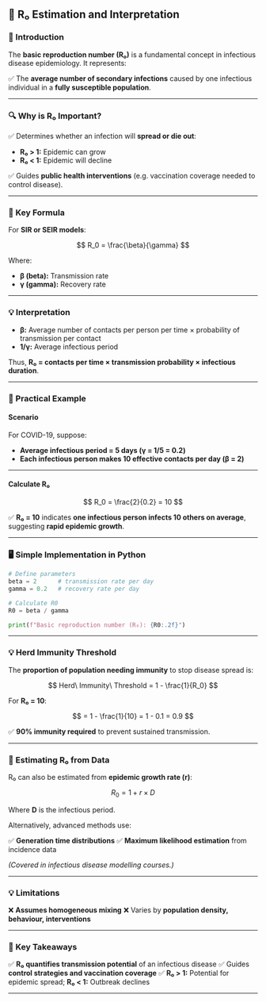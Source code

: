 ## **🧬 R₀ Estimation and Interpretation**

### **📖 Introduction**

The **basic reproduction number (R₀)** is a fundamental concept in infectious disease epidemiology. It represents:

✅ The **average number of secondary infections** caused by one infectious individual in a **fully susceptible population**.

---

### **🔍 Why is R₀ Important?**

✅ Determines whether an infection will **spread or die out**:

* **R₀ > 1:** Epidemic can grow
* **R₀ < 1:** Epidemic will decline

✅ Guides **public health interventions** (e.g. vaccination coverage needed to control disease).

---

### **📝 Key Formula**

For **SIR or SEIR models**:

$$
R_0 = \frac{\beta}{\gamma}
$$

Where:

* **β (beta):** Transmission rate
* **γ (gamma):** Recovery rate

---

### **💡 Interpretation**

* **β:** Average number of contacts per person per time × probability of transmission per contact
* **1/γ:** Average infectious period

Thus, **R₀ = contacts per time × transmission probability × infectious duration**.

---

### **🔬 Practical Example**

#### **Scenario**

For COVID-19, suppose:

* **Average infectious period = 5 days (γ = 1/5 = 0.2)**
* **Each infectious person makes 10 effective contacts per day (β = 2)**

---

#### **Calculate R₀**

$$
R_0 = \frac{2}{0.2}
= 10
$$

✅ **R₀ = 10** indicates **one infectious person infects 10 others on average**, suggesting **rapid epidemic growth**.

---

### **🖥️ Simple Implementation in Python**

```python
# Define parameters
beta = 2      # transmission rate per day
gamma = 0.2   # recovery rate per day

# Calculate R0
R0 = beta / gamma

print(f"Basic reproduction number (R₀): {R0:.2f}")
```

---

### **💡 Herd Immunity Threshold**

The **proportion of population needing immunity** to stop disease spread is:

$$
Herd\ Immunity\ Threshold = 1 - \frac{1}{R_0}
$$

For **R₀ = 10**:

$$
= 1 - \frac{1}{10}
= 1 - 0.1
= 0.9
$$

✅ **90% immunity required** to prevent sustained transmission.

---

### **🔑 Estimating R₀ from Data**

R₀ can also be estimated from **epidemic growth rate (r)**:

$$
R_0 = 1 + r \times D
$$

Where **D** is the infectious period.

Alternatively, advanced methods use:

✅ **Generation time distributions**
✅ **Maximum likelihood estimation** from incidence data

*(Covered in infectious disease modelling courses.)*

---

### **💡 Limitations**

❌ **Assumes homogeneous mixing**
❌ Varies by **population density, behaviour, interventions**

---

### **🎯 Key Takeaways**

✅ **R₀ quantifies transmission potential** of an infectious disease
✅ Guides **control strategies and vaccination coverage**
✅ **R₀ > 1:** Potential for epidemic spread; **R₀ < 1:** Outbreak declines

---

